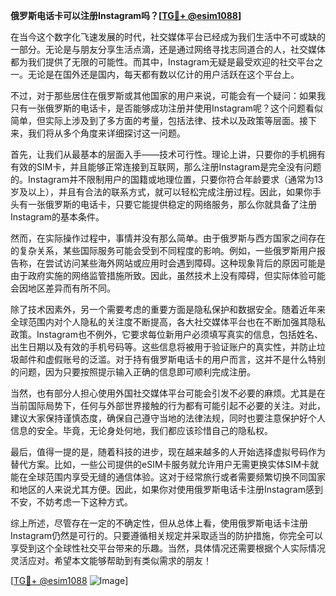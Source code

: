 **俄罗斯电话卡可以注册Instagram吗？[[TG💪+ @esim1088](https://t.me/s/esim1088)]**

在当今这个数字化飞速发展的时代，社交媒体平台已经成为我们生活中不可或缺的一部分。无论是与朋友分享生活点滴，还是通过网络寻找志同道合的人，社交媒体都为我们提供了无限的可能性。而其中，Instagram无疑是最受欢迎的社交平台之一。无论是在国外还是国内，每天都有数以亿计的用户活跃在这个平台上。

不过，对于那些居住在俄罗斯或其他国家的用户来说，可能会有一个疑问：如果我只有一张俄罗斯的电话卡，是否能够成功注册并使用Instagram呢？这个问题看似简单，但实际上涉及到了多方面的考量，包括法律、技术以及政策等层面。接下来，我们将从多个角度来详细探讨这一问题。

首先，让我们从最基本的层面入手——技术可行性。理论上讲，只要你的手机拥有有效的SIM卡，并且能够正常连接到互联网，那么注册Instagram是完全没有问题的。Instagram并不限制用户的国籍或地理位置，只要你符合年龄要求（通常为13岁及以上），并且有合法的联系方式，就可以轻松完成注册过程。因此，如果你手头有一张俄罗斯的电话卡，只要它能提供稳定的网络服务，那么你就具备了注册Instagram的基本条件。

然而，在实际操作过程中，事情并没有那么简单。由于俄罗斯与西方国家之间存在的复杂关系，某些国际服务可能会受到不同程度的影响。例如，一些俄罗斯用户报告称，在尝试访问某些海外网站或应用时会遇到障碍。这种现象背后的原因可能是由于政府实施的网络监管措施所致。因此，虽然技术上没有障碍，但实际体验可能会因地区差异而有所不同。

除了技术因素外，另一个需要考虑的重要方面是隐私保护和数据安全。随着近年来全球范围内对个人隐私的关注度不断提高，各大社交媒体平台也在不断加强其隐私政策。Instagram也不例外，它要求每位新用户必须填写真实的信息，包括姓名、出生日期以及有效的手机号码等。这些信息将被用于验证账户的真实性，并防止垃圾邮件和虚假账号的泛滥。对于持有俄罗斯电话卡的用户而言，这并不是什么特别的问题，因为只要按照提示输入正确的信息即可顺利完成注册。

当然，也有部分人担心使用外国社交媒体平台可能会引发不必要的麻烦。尤其是在当前国际局势下，任何与外部世界接触的行为都有可能引起不必要的关注。对此，建议大家保持谨慎态度，确保自己遵守当地的法律法规，同时也要注意保护好个人信息的安全。毕竟，无论身处何地，我们都应该珍惜自己的隐私权。

最后，值得一提的是，随着科技的进步，现在越来越多的人开始选择虚拟号码作为替代方案。比如，一些公司提供的eSIM卡服务就允许用户无需更换实体SIM卡就能在全球范围内享受无缝的通信体验。这对于经常旅行或者需要频繁切换不同国家和地区的人来说尤其方便。因此，如果你对使用俄罗斯电话卡注册Instagram感到不安，不妨考虑一下这种方式。

综上所述，尽管存在一定的不确定性，但从总体上看，使用俄罗斯电话卡注册Instagram仍然是可行的。只要遵循相关规定并采取适当的防护措施，你完全可以享受到这个全球性社交平台带来的乐趣。当然，具体情况还需要根据个人实际情况灵活应对。希望本文能够帮助到有类似需求的朋友！

[[TG💪+ @esim1088](https://t.me/s/esim1088) ![Image](https://i.postimg.cc/4NQfJmqS/Snipaste-2025-05-13-00-14-12.png)]